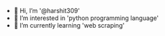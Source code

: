 - 👋 Hi, I’m '@harshit309'
- 👀 I’m interested in 'python programming language'
- 🌱 I’m currently learning 'web scraping'

<!---
harshit309/harshit309 is a ✨ special ✨ repository because its `README.md` (this file) appears on your GitHub profile.
You can click the Preview link to take a look at your changes.
--->

